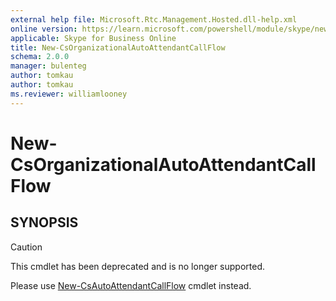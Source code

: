 ```yaml
---
external help file: Microsoft.Rtc.Management.Hosted.dll-help.xml
online version: https://learn.microsoft.com/powershell/module/skype/new-csorganizationalautoattendantcallflow
applicable: Skype for Business Online
title: New-CsOrganizationalAutoAttendantCallFlow
schema: 2.0.0
manager: bulenteg
author: tomkau
author: tomkau
ms.reviewer: williamlooney
---
```


# New-CsOrganizationalAutoAttendantCallFlow

## SYNOPSIS
> [!CAUTION]
> This cmdlet has been deprecated and is no longer supported.
> 
> Please use [New-CsAutoAttendantCallFlow](New-CsAutoAttendantCallFlow.md) cmdlet instead.
